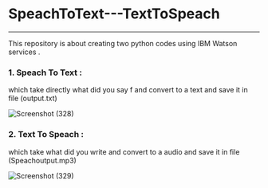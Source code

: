 # SpeachToText---TextToSpeach


***
This repository is about creating two python codes using IBM Watson services  .
### 1. Speach To Text  : 
 which take directly what did you say f and convert to a text and save it in file (output.txt)
 
 
 ![Screenshot (328)](https://user-images.githubusercontent.com/86498365/125707161-68532bfd-48b3-4147-93a2-5759b087cb34.png)

   

### 2. Text To Speach :

which take what did you write  and convert to a audio and save it in file (Speachoutput.mp3)


![Screenshot (329)](https://user-images.githubusercontent.com/86498365/125707569-495918cb-be64-4d11-85a3-9343553cec88.png)

